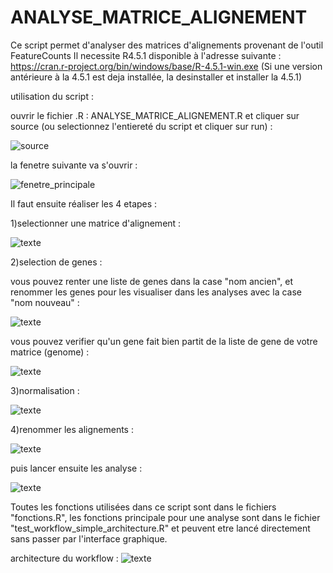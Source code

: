 # ANALYSE_MATRICE_ALIGNEMENT


Ce script permet d'analyser des matrices d'alignements provenant de l'outil FeatureCounts 
Il necessite R4.5.1 disponible à l'adresse suivante : https://cran.r-project.org/bin/windows/base/R-4.5.1-win.exe
(Si une version antérieure à la 4.5.1 est deja installée, la desinstaller et installer la 4.5.1)


utilisation du script :

ouvrir le fichier .R : ANALYSE_MATRICE_ALIGNEMENT.R et cliquer sur source (ou selectionnez l'entiereté du script et cliquer sur run) :

![source](annexes/images/source.png)

la fenetre suivante va s'ouvrir : 

![fenetre_principale](annexes/images/fenetre_pincipale.png)

Il faut ensuite réaliser les 4 etapes :

1)selectionner une matrice d'alignement :

![texte](annexes/images/matrice.png)

2)selection de genes :

vous pouvez renter une liste de genes dans la case "nom ancien", et renommer les genes pour les visualiser dans les analyses avec la case "nom nouveau" :

![texte](annexes/images/gene1.png)

vous pouvez verifier qu'un gene fait bien partit de la liste de gene de votre matrice (genome) :

![texte](annexes/images/gene2.png)

3)normalisation :

![texte](annexes/images/normalisation.png)

4)renommer les alignements :

![texte](annexes/images/renomme_align.png)

puis lancer ensuite les analyse :

![texte](annexes/images/analyse.png)



Toutes les fonctions utilisées dans ce script sont dans le fichiers "fonctions.R",
les fonctions principale pour une analyse sont dans le fichier "test_workflow_simple_architecture.R" et peuvent etre lancé directement sans passer par l'interface graphique.

architecture du workflow : 
![texte](annexes/images/workflow.png)


